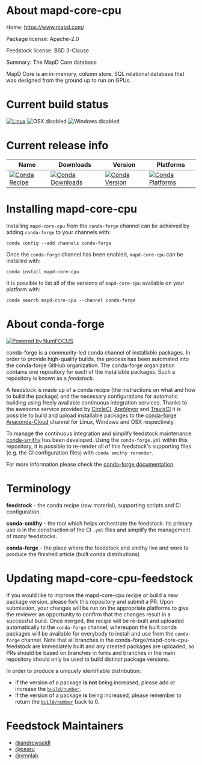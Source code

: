 <!--
# -*- mode: jinja -*-
-->

About mapd-core-cpu
===================

Home: https://www.mapd.com/

Package license: Apache-2.0

Feedstock license: BSD 3-Clause

Summary: The MapD Core database

MapD Core is an in-memory, column store, SQL relational database
that was designed from the ground up to run on GPUs.


Current build status
====================

[![Linux](https://img.shields.io/circleci/project/github/conda-forge/mapd-core-cpu-feedstock/master.svg?label=Linux)](https://circleci.com/gh/conda-forge/mapd-core-cpu-feedstock)
![OSX disabled](https://img.shields.io/badge/OSX-disabled-lightgrey.svg)
![Windows disabled](https://img.shields.io/badge/Windows-disabled-lightgrey.svg)

Current release info
====================

| Name | Downloads | Version | Platforms |
| --- | --- | --- | --- |
| [![Conda Recipe](https://img.shields.io/badge/recipe-mapd--core--cpu-green.svg)](https://anaconda.org/conda-forge/mapd-core-cpu) | [![Conda Downloads](https://img.shields.io/conda/dn/conda-forge/mapd-core-cpu.svg)](https://anaconda.org/conda-forge/mapd-core-cpu) | [![Conda Version](https://img.shields.io/conda/vn/conda-forge/mapd-core-cpu.svg)](https://anaconda.org/conda-forge/mapd-core-cpu) | [![Conda Platforms](https://img.shields.io/conda/pn/conda-forge/mapd-core-cpu.svg)](https://anaconda.org/conda-forge/mapd-core-cpu) |

Installing mapd-core-cpu
========================

Installing `mapd-core-cpu` from the `conda-forge` channel can be achieved by adding `conda-forge` to your channels with:

```
conda config --add channels conda-forge
```

Once the `conda-forge` channel has been enabled, `mapd-core-cpu` can be installed with:

```
conda install mapd-core-cpu
```

It is possible to list all of the versions of `mapd-core-cpu` available on your platform with:

```
conda search mapd-core-cpu --channel conda-forge
```


About conda-forge
=================

[![Powered by NumFOCUS](https://img.shields.io/badge/powered%20by-NumFOCUS-orange.svg?style=flat&colorA=E1523D&colorB=007D8A)](http://numfocus.org)

conda-forge is a community-led conda channel of installable packages.
In order to provide high-quality builds, the process has been automated into the
conda-forge GitHub organization. The conda-forge organization contains one repository
for each of the installable packages. Such a repository is known as a *feedstock*.

A feedstock is made up of a conda recipe (the instructions on what and how to build
the package) and the necessary configurations for automatic building using freely
available continuous integration services. Thanks to the awesome service provided by
[CircleCI](https://circleci.com/), [AppVeyor](https://www.appveyor.com/)
and [TravisCI](https://travis-ci.org/) it is possible to build and upload installable
packages to the [conda-forge](https://anaconda.org/conda-forge)
[Anaconda-Cloud](https://anaconda.org/) channel for Linux, Windows and OSX respectively.

To manage the continuous integration and simplify feedstock maintenance
[conda-smithy](https://github.com/conda-forge/conda-smithy) has been developed.
Using the ``conda-forge.yml`` within this repository, it is possible to re-render all of
this feedstock's supporting files (e.g. the CI configuration files) with ``conda smithy rerender``.

For more information please check the [conda-forge documentation](https://conda-forge.org/docs/).

Terminology
===========

**feedstock** - the conda recipe (raw material), supporting scripts and CI configuration.

**conda-smithy** - the tool which helps orchestrate the feedstock.
                   Its primary use is in the construction of the CI ``.yml`` files
                   and simplify the management of *many* feedstocks.

**conda-forge** - the place where the feedstock and smithy live and work to
                  produce the finished article (built conda distributions)


Updating mapd-core-cpu-feedstock
================================

If you would like to improve the mapd-core-cpu recipe or build a new
package version, please fork this repository and submit a PR. Upon submission,
your changes will be run on the appropriate platforms to give the reviewer an
opportunity to confirm that the changes result in a successful build. Once
merged, the recipe will be re-built and uploaded automatically to the
`conda-forge` channel, whereupon the built conda packages will be available for
everybody to install and use from the `conda-forge` channel.
Note that all branches in the conda-forge/mapd-core-cpu-feedstock are
immediately built and any created packages are uploaded, so PRs should be based
on branches in forks and branches in the main repository should only be used to
build distinct package versions.

In order to produce a uniquely identifiable distribution:
 * If the version of a package **is not** being increased, please add or increase
   the [``build/number``](https://conda.io/docs/user-guide/tasks/build-packages/define-metadata.html#build-number-and-string).
 * If the version of a package **is** being increased, please remember to return
   the [``build/number``](https://conda.io/docs/user-guide/tasks/build-packages/define-metadata.html#build-number-and-string)
   back to 0.

Feedstock Maintainers
=====================

* [@andrewseidl](https://github.com/andrewseidl/)
* [@pearu](https://github.com/pearu/)
* [@xmnlab](https://github.com/xmnlab/)

